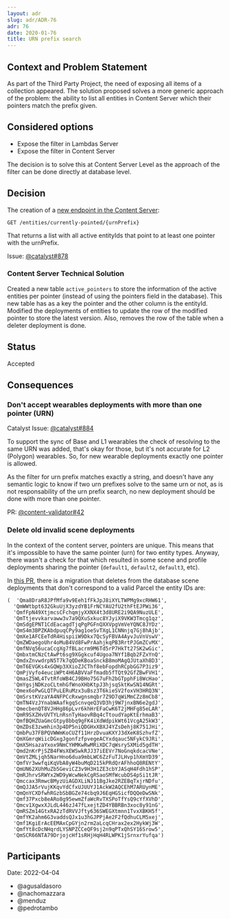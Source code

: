 ```yaml
---
layout: adr
slug: adr/ADR-76
adr: 76
date: 2020-01-76
title: URN prefix search
---
```


## Context and Problem Statement

As part of the Third Party Project, the need of exposing all items of a collection appeared. The solution proposed solves a more generic approach of the problem: the ability to list all entities in Content Server which their pointers match the prefix given.

## Considered options

- Expose the filter in Lambdas Server
- Expose the filter in Content Server

The decision is to solve this at Content Server Level as the approach of the filter can be done directly at database level.

## Decision

The creation of a [new endpoint in the Content Server](https://github.com/decentraland/catalyst-api-specs/pull/21):

`GET /entities/currently-pointed/{urnPrefix}`

That returns a list with all active entityIds that point to at least one pointer with the urnPrefix.

Issue: [@catalyst#878](https://github.com/decentraland/catalyst/issues/878)


### Content Server Technical Solution
Created a new table `active_pointers` to store the information of the active entities per pointer (instead of using the pointers field in the database). This new table has as a key the pointer and the other column is the entityId.
Modified the deployments of entities to update the row of the modified pointer to store the latest version. Also, removes the row of the table when a deleter deployment is done.

## Status

Accepted

## Consequences

### Don't accept wearables deployments with more than one pointer (URN)

Catalyst Issue: [@catalyst#884](https://github.com/decentraland/catalyst/issues/884)

To support the sync of Base and L1 wearables the check of resolving to the same URN was added, that's okay for those, but it's not accurate for L2 (Polygon) wearables. So, for new wearable deployments exactly one pointer is allowed.

As the filter for urn prefix matches exactly a string, and doesn't have any semantic logic to know if two urn prefixes solve to the same urn or not, as is not responsability of the urn prefix search, no new deployment should be done with more than one pointer.

PR: [@content-validator#42](https://github.com/decentraland/content-validator/pull/42)


### Delete old invalid scene deployments

In the context of the content server, pointers are unique. This means that it's impossible to have the same pointer (urn) for two entity types. Anyway, there wasn't a check for that which resulted in some scene and profile deployments sharing the pointer (`default1`, `default2`, `default3`, etc). 

In [this PR](https://github.com/decentraland/catalyst/pull/969), there is a migration that deletes from the database scene deployments that don't correspond to a valid Parcel the entity IDs are:
```
(  'Qma8DraR8JPfMfa9v9Eeh1fFkJpJ8iXYLTWPMg9xcRHW61',
  'QmWWtbpt632GkuUjX3yzdYB1FrNCYAU2fU2thFtEJPWi36',
  'QmfFpN49XtjmcsCFchqmjyXXNX4t3d8URE2i9QA9NuzULE',
  'QmTtjevvkarvaww3v7a9QXuSxkuc8YJyiX9VKW3Tmcg1qz',
  'QmSdgEPNT1CdEacagdTjqPgPGFnQXXVpgVmVeYQNC8JYDz',
  'QmS4m3BPZKAbdpuqCPy9ag1oeSvTXgL1CNNnjq7Gj8hAjb',
  'QmXe1AFCEeTdR4HispiiW9Dkx7QcSyFBVA4AyvJuVnVswV',
  'QmZWDaegoUhr4oMuB4Vd8FwPrAahjkqPB3RrtPJGmZCvMX',
  'QmfNVq56ucaCcgXg7fBLacrm9M6Td5rP7HkTt27SK2wGic',
  'QmbxtmCNzCtAwPt6sg9XGgkcuf4Ugoa7NYf1Bqb2FZxYnQ',
  'QmdxZnvwdrpN5T7k7qQDeKBoaSnckB8moMAgQJUtaXh8D3',
  'QmT6EVGKs4xGQWp3XXioZJCThf8ebFopdhRCpbGG7P3iz9',
  'QmPjVyfo4euciWPt4H6ABVVaFfmadb5fTQt92GfZBwFVH1',
  'QmasZ5WL4TvtRfoWB4CJ9BHo75G7uFh2bGTpphFi8WcHao',
  'QmYgsjNDKzoCLtmhGfWnoXHbKtpJ3hjsqSktKwSN14NGRt',
  'Qmex6oPwGLQTPuLERuMzx3uBsz3T6kieSV2foxVH3HRQ3N',
  'QmSrstKVzaYA4NFPCcRxwgnsmqbr7Z9D7qWiMmCZz8mCb8',
  'QmTN4VzJYnabWAafkgqScnvqeQ3VD3hj9W7jnxBN6e2gdJ',
  'QmecbenQT8VJHHg86pLvr6khHrEFaCwK6T2jMHFg85eLAR',
  'QmR9SXZHvUVTYLnRsnTyHaovRBq4cTtoudYapKtErhmaB3',
  'QmfBQHZUaGmcGtpy8bbq9gFK4iXdWdpikWt61VcgA25kW3',
  'QmZDsE3zwmhin3p4DP5niQDGHxXBXJ4YZsDehj8K751JHi',
  'QmbPu37FBPQVWWmKoCUZf11HrzDvuaKXYJ3dXeK8SzhvfZ',
  'QmXGmrqWiicDGxgJgonfzfpvegeACYxdqauc5NFykC9JRi',
  'QmX5HsazaYxox9NmCYHMKwRwMRiXDC7qWsrySXMid5gdTH',
  'Qmd2nKrPjSZB4FWsXEWSwkRJJ37iEEVr7NoGnqkdcacVNe',
  'QmVtZMLjqh5NarHno6dua9mbLWC6ZzFuTJLHvp1hXmYD39',
  'QmfVr3wwfqiKqVbA8yW4buMqD215kPRdQrAFhhoQ8RENtY',
  'QmUN62XUhMuZb5GeviCZ3v9H3H1ZE3cbYJASqH4Fdh1hSP',
  'QmRJhrvSRWYx2WD9yWcwNekCgRSaoSMfWcubDS4pSi1tJR',
  'Qmccax3RmwcBMyzUiAGDXLiNJ11BgJke2RZEBqTxjrNDfu',
  'QmQJJA5rVujKKqvYdCfxUJUUYJ1AckW2AQCEhM7ARUynME',
  'QmQnYCXDfwhRGzbSbBGZe74cbq9J6EqHGSicfDQQeDwSNk',
  'Qmf37Pxcb8eARo8g95ewmZfaWcRvTXSPoTfYsQ9cYfXVhD',
  'Qmcv1XgwxXJLdL446zJ47fLxejtZD4YBBRBn3xoc8y91nG',
  'QmRSZm14GtxRA2zTdRVVJfty636SWEGXtmnn1TvxXBKH5f',
  'QmfYK2ahm6G3vaddsQJx1u3hGJPPjAe2F2fQdhuCLM5xej',
  'Qmf1KgiErAcEEMAxCpGYjn2rm2aLcqCHrax2ex2HykWj3W',
  'QmfYt8cDcNHqrdLYSNPZCCeQF9sj2n9qPTxQhSY16Srow5',
  'QmSCR66NTA79DrjojcHf1sRHjHqH4RLWPK1jSrnxrYufqa')
```



## Participants

Date: 2022-04-04

- @agusaldasoro
- @nachomazzara
- @menduz
- @pedrotambo
